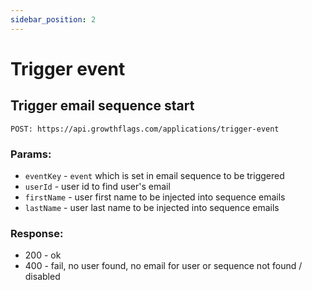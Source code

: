 ```yaml
---
sidebar_position: 2
---
```

# Trigger event

## Trigger email sequence start

`POST: https://api.growthflags.com/applications/trigger-event`

### Params:

 - `eventKey` - `event` which is set in email sequence to be triggered
 - `userId` - user id to find user's email
 - `firstName` - user first name to be injected into sequence emails
 - `lastName` - user last name to be injected into sequence emails

### Response:
 - 200 - ok
 - 400 - fail, no user found, no email for user or sequence not found / disabled
